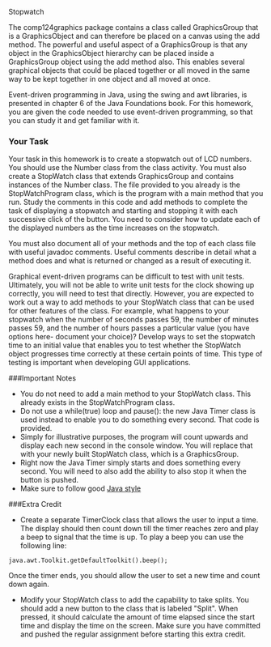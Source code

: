 Stopwatch

The comp124graphics package contains a class called GraphicsGroup that is a GraphicsObject and can therefore be placed on a canvas using the add method. The powerful and useful aspect of a GraphicsGroup is that any object in the GraphicsObject hierarchy can be placed inside a GraphicsGroup object using the add method also. This enables several graphical objects that could be placed together or all moved in the same way to be kept together in one object and all moved at once.

Event-driven programming in Java, using the swing and awt libraries, is presented in chapter 6 of the Java Foundations book. For this homework, you are given the code needed to use event-driven programming, so that you can study it and get familiar with it.

### Your Task

Your task in this homework is to create a stopwatch out of LCD numbers. You should use the Number class from the class activity. You must also create a StopWatch class that extends GraphicsGroup and contains instances of the Number class. The file provided to you already is the StopWatchProgram class, which is the program with a main method that you run. Study the comments in this code and add methods to complete the task of displaying a stopwatch and starting and stopping it with each successive click of the button. You need to consider how to update each of the displayed numbers as the time increases on the stopwatch.

You must also document all of your methods and the top of each class file with useful javadoc comments. Useful comments describe in detail what a method does and what is returned or changed as a result of executing it.

Graphical event-driven programs can be difficult to test with unit tests. 
Ultimately, you will not be able to write unit tests for the clock showing up correctly, you will need to test that directly. 
However, you are expected to work out a way to add methods to your StopWatch class that can be used for other features of the class. 
For example, what happens to your stopwatch when the number of seconds passes 59, the number of minutes passes 59, and the number of hours passes a particular value (you have options here- document your choice)? 
Develop ways to set the stopwatch time to an initial value that enables you to test whether the StopWatch object progresses time correctly at these certain points of time. 
This type of testing is important when developing GUI applications.

###Important Notes

* You do not need to add a main method to your StopWatch class. This already exists in the StopWatchProgram class.
* Do not use a while(true) loop and pause(): the new Java Timer class is used instead to enable you to do something every second. That code is provided.
* Simply for illustrative purposes, the program will count upwards and display each new second in the console window. You will replace that with your newly built StopWatch class, which is a GraphicsGroup.
* Right now the Java Timer simply starts and does something every second. You will need to also add the ability to also stop it when the button is pushed.
* Make sure to follow good [Java style](https://docs.google.com/a/macalester.edu/document/d/1YpCzhKhYy5JUQ6oCGJZdf92a0jjpmjMxfKfhPkFl5As/edit?usp=sharing)

###Extra Credit

* Create a separate TimerClock class that allows the user to input a time. The display should then count down till the timer reaches zero and play a beep to signal that the time is up. To play a beep you can use the following line:
```
java.awt.Toolkit.getDefaultToolkit().beep();
```
Once the timer ends, you should allow the user to set a new time and count down again.
* Modify your StopWatch class to add the capability to take splits. You should add a new button to the class that is labeled "Split". When pressed, it should calculate the amount of time elapsed since the start time and display the time on the screen. Make sure you have committed and pushed the regular assignment before starting this extra credit.
